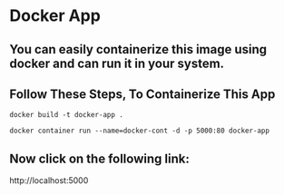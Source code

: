 # Docker App

## You can easily containerize this image using docker and can run it in your system.

## Follow These Steps, To Containerize This App

```
docker build -t docker-app .
```

```
docker container run --name=docker-cont -d -p 5000:80 docker-app
```

## Now click on the following link:

http://localhost:5000

